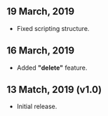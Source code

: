 ## 19 March, 2019
* Fixed scripting structure.

## 16 March, 2019
* Added **"delete"** feature.

## 13 Match, 2019 (v1.0)
* Initial release.
